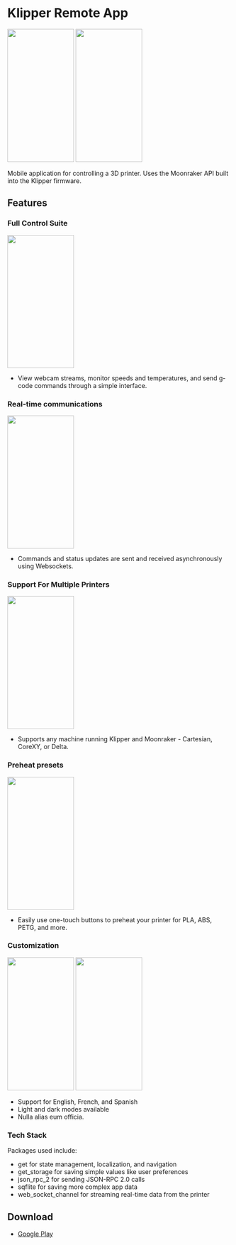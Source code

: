 # Klipper Remote App

<img width="150" height="300" src="https://i.robjvan.ca/image_placeholder.png"> <img width="150" height="300" src="https://i.robjvan.ca/image_placeholder.png">

Mobile application for controlling a 3D printer. Uses the Moonraker API built into the Klipper firmware.

## Features

### Full Control Suite

<img width="150" height="300" src="https://i.robjvan.ca/image_placeholder.png">

- View webcam streams, monitor speeds and temperatures, and send g-code commands through a simple interface.

### Real-time communications

<img width="150" height="300" src="https://i.robjvan.ca/image_placeholder.png">

- Commands and status updates are sent and received asynchronously using Websockets.

### Support For Multiple Printers

<img width="150" height="300" src="https://i.robjvan.ca/image_placeholder.png">

- Supports any machine running Klipper and Moonraker - Cartesian, CoreXY, or Delta.

### Preheat presets

<img width="150" height="300" src="https://i.robjvan.ca/image_placeholder.png">

- Easily use one-touch buttons to preheat your printer for PLA, ABS, PETG, and more.

### Customization

<img width="150" height="300" src="https://i.robjvan.ca/image_placeholder.png"> <img width="150" height="300" src="https://i.robjvan.ca/image_placeholder.png">

- Support for English, French, and Spanish
- Light and dark modes available
- Nulla alias eum officia.

### Tech Stack

Packages used include:

- get for state management, localization, and navigation
- get_storage for saving simple values like user preferences
- json_rpc_2 for sending JSON-RPC 2.0 calls
- sqflite for saving more complex app data
- web_socket_channel for streaming real-time data from the printer

## Download

- [Google Play](#)
<!-- - [App Store](#) -->
